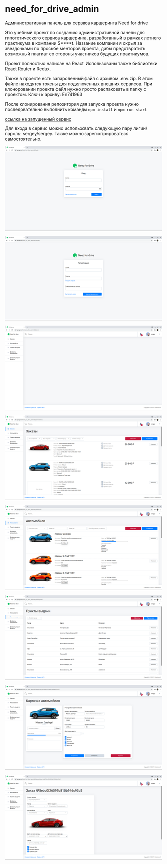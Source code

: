 # need_for_drive_admin
Административная панель для сервиса каршеринга Need for drive

Это учебный проект по созданию административной панели для гипотетического сервиса каршеринга, разработанный в рамках летнего практикума в компании S****t. Название компании я скрыл за звездочками по просьбе менторов проекта, дабы предотвратить возможный плагиат со стороны участников будущих практикумов.

Проект полностью написан на React. Использованы также библиотеки React Router и Redux.

Также в проекте есть запароленный файл с архивом .env.zip. В этом файле находятся токены для подключенных внешних сервисов. При клоноровании проекта файл нужно просто распаковать в папку с проектом. Ключ к архиву: En741963 

После клонирования репозитория для запуска проекта нужно последовательно выполнить команды ```npm install``` и ```npm run start```

[ссылка на запущенный сервис](https://hproger.ru/need_for_drive_admin/#/)

Для входа в сервис можно использовать следующую пару лигин/пароль: sergey/sergey. Также можно зарегистрироваться самостоятельно.

![screenshot](screenshots/screen1.png)

![screenshot](screenshots/screen2.png)

![screenshot](screenshots/screen3.png)

![screenshot](screenshots/screen4.png)

![screenshot](screenshots/screen5.png)

![screenshot](screenshots/screen6.png)

![screenshot](screenshots/screen7.png)

![screenshot](screenshots/screen8.png)

